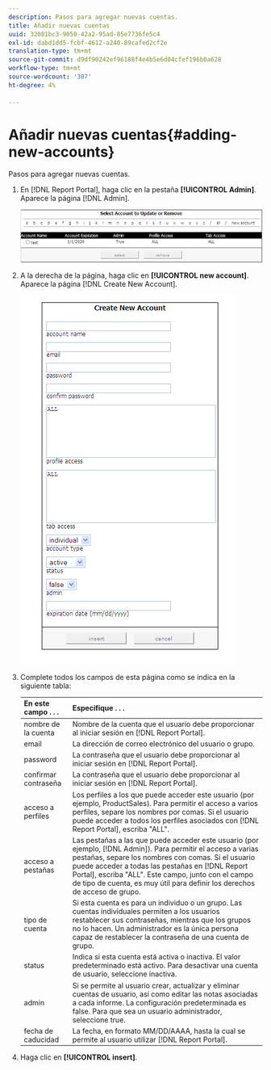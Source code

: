 ```yaml
---
description: Pasos para agregar nuevas cuentas.
title: Añadir nuevas cuentas
uuid: 32081bc3-9050-42a2-95ad-85e7736fe5c4
exl-id: dabd1dd5-fcbf-4612-a240-89cafed2cf2e
translation-type: tm+mt
source-git-commit: d9df90242ef96188f4e4b5e6d04cfef196b0a628
workflow-type: tm+mt
source-wordcount: '307'
ht-degree: 4%

---
```


# Añadir nuevas cuentas{#adding-new-accounts}

Pasos para agregar nuevas cuentas.

1. En [!DNL Report Portal], haga clic en la pestaña **[!UICONTROL Admin]**. Aparece la página [!DNL Admin].

   ![](assets/report_admintag2.png)

1. A la derecha de la página, haga clic en **[!UICONTROL new account]**. Aparece la página [!DNL Create New Account].

   ![Información sobre los pasos](assets/rptPort_scrn_AdminTab_createUser.png)

1. Complete todos los campos de esta página como se indica en la siguiente tabla:

   | En este campo . . . | Especifique . . . |
   |---|---|
   | nombre de la cuenta | Nombre de la cuenta que el usuario debe proporcionar al iniciar sesión en [!DNL Report Portal]. |
   | email | La dirección de correo electrónico del usuario o grupo. |
   | password | La contraseña que el usuario debe proporcionar al iniciar sesión en [!DNL Report Portal]. |
   | confirmar contraseña | La contraseña que el usuario debe proporcionar al iniciar sesión en [!DNL Report Portal]. |
   | acceso a perfiles | Los perfiles a los que puede acceder este usuario (por ejemplo, ProductSales). Para permitir el acceso a varios perfiles, separe los nombres por comas. Si el usuario puede acceder a todos los perfiles asociados con [!DNL Report Portal], escriba &quot;ALL&quot;. |
   | acceso a pestañas | Las pestañas a las que puede acceder este usuario (por ejemplo, [!DNL Admin]). Para permitir el acceso a varias pestañas, separe los nombres con comas. Si el usuario puede acceder a todas las pestañas en [!DNL Report Portal], escriba &quot;ALL&quot;. Este campo, junto con el campo de tipo de cuenta, es muy útil para definir los derechos de acceso de grupo. |
   | tipo de cuenta | Si esta cuenta es para un individuo o un grupo. Las cuentas individuales permiten a los usuarios restablecer sus contraseñas, mientras que los grupos no lo hacen. Un administrador es la única persona capaz de restablecer la contraseña de una cuenta de grupo. |
   | status | Indica si esta cuenta está activa o inactiva. El valor predeterminado está activo. Para desactivar una cuenta de usuario, seleccione inactiva. |
   | admin | Si se permite al usuario crear, actualizar y eliminar cuentas de usuario, así como editar las notas asociadas a cada informe. La configuración predeterminada es false. Para que sea un usuario administrador, seleccione true. |
   | fecha de caducidad | La fecha, en formato MM/DD/AAAA, hasta la cual se permite al usuario utilizar [!DNL Report Portal]. |

1. Haga clic en **[!UICONTROL insert]**.
